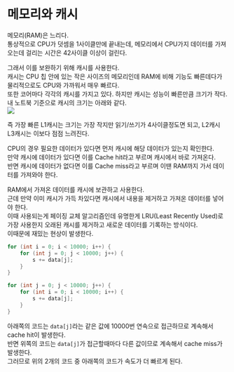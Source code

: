 # 메모리와 캐시

메모리(RAM)은 느리다.  
통상적으로 CPU가 덧셈을 1사이클만에 끝내는데, 메모리에서 CPU가지 데이터를 가져오는데 걸리는 시간은 42사이클 이상이 걸린다.  

그래서 이를 보완하기 위해 캐시를 사용한다.  
캐시는 CPU 칩 안에 있는 작은 사이즈의 메모리인데 RAM에 비해 기능도 빠른데다가 물리적으로도 CPU와 가까워서 매우 빠르다.  
또한 코어마다 각각의 캐시를 가지고 있다.
하지만 캐시는 성능이 빠른만큼 크기가 작다.  
내 노트북 기준으로 캐시의 크기는 아래와 같다.  
![](https://blog.kakaocdn.net/dn/NUVz5/btsIzx2uu2f/qReVgnogSLXUMFUyNPi171/img.png)

즉 가장 빠른 L1캐시는 크기는 가장 작지만 읽기/쓰기가 4사이클정도면 되고, L2캐시 L3캐시는 이보다 점점 느려진다.  

CPU의 경우 필요한 데이터가 있다면 먼저 캐시에 해당 데이터가 있는지 확인한다.  
만약 캐시에 데이터가 있다면 이를 Cache hit라고 부르며 캐시에서 바로 가져온다.  
반면 캐시에 데이터가 없다면 이를 Cache miss라고 부르며 이땐 RAM까지 가서 데이터를 가져와야 한다.  

RAM에서 가져온 데이터를 캐시에 보관하고 사용한다.  
근데 만약 이미 캐시가 가득 차있다면 캐시에서 내용을 제거하고 가져온 데이터를 넣어야 한다.  
이때 사용되는게 페이징 교체 알고리즘인데 유명한게 LRU(Least Recently Used)로 가장 사용한지 오래된 캐시를 제거하고 새로운 데이터를 기록하는 방식이다.  
이때문에 재밌는 현상이 발생한다.  
```C++
for (int i = 0; i < 10000; i++) {
    for (int j = 0; j < 10000; j++) {
        s += data[j];
    }
}
```

```C++
for (int j = 0; j < 10000; j++) {
    for (int i = 0; i < 10000; i++) {
	    s += data[j];
    }
}
```
아래쪽의 코드는 `data[j]`라는 같은 값에 10000번 연속으로 접근하므로 계속해서 cache hit이 발생한다.  
반면 위쪽의 코드는 `data[j]`가 접근할때마다 다른 값이므로 계속해서 cache miss가 발생한다.  
그러므로 위의 2개의 코드 중 아래쪽의 코드가 속도가 더 빠르게 된다.  